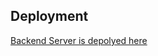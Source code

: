 ## Deployment

[Backend Server is depolyed here](https://helsinkiu-part3-backend-server.onrender.com/)